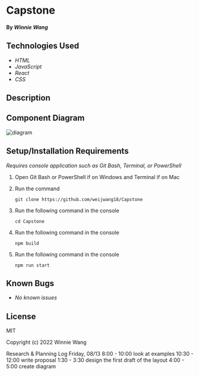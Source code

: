 # Capstone

#### By _Winnie Wang_

## Technologies Used

* _HTML_
* _JavaScript_
* _React_
* _CSS_

## Description


## Component Diagram

![diagram](diagram.png)


## Setup/Installation Requirements
_Requires console application such as Git Bash, Terminal, or PowerShell_

1. Open Git Bash or PowerShell if on Windows and Terminal if on Mac
2. Run the command

    ``git clone https://github.com/weijwang18/Capstone``

3. Run the following command in the console

    ``cd Capstone``

4. Run the following command in the console

    ``npm build``

5. Run the following command in the console

    ``npm run start``

## Known Bugs

* _No known issues_

## License

MIT

Copyright (c) 2022 Winnie Wang

Research & Planning Log
Friday, 08/13
8:00 - 10:00 look at examples
10:30 - 12:00 write proposal 
1:30 - 3:30 design the first draft of the layout
4:00 - 5:00 create diagram 
